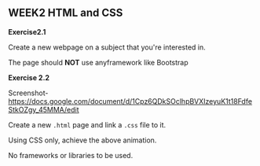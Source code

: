 ## **WEEK2 HTML and CSS** ##

**Exercise2.1**

Create a new webpage on a subject that you're interested in. 

The page should **NOT** use anyframework like Bootstrap


**Exercise 2.2**

Screenshot- https://docs.google.com/document/d/1Cpz6QDkSOclhpBVXIzeyuK1t18FdfeStkOZgy_45MMA/edit

Create a new `.html` page and link a `.css` file to it. 

Using CSS only, achieve the above animation.  

No frameworks or libraries to be used.
